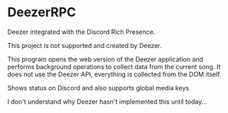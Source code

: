 # DeezerRPC
Deezer integrated with the Discord Rich Presence.

This project is not supported and created by Deezer.

This program opens the web version of the Deezer application and performs background operations to collect data from the current song. It does not use the Deezer API, everything is collected from the DOM itself.

Shows status on Discord and also supports global media keys.

I don't understand why Deezer hasn't implemented this until today...

